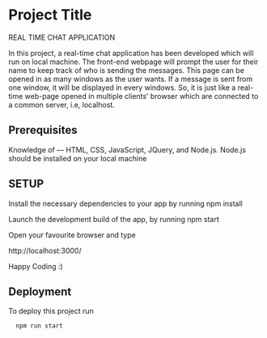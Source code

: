 
# Project Title

REAL TIME CHAT APPLICATION

In this project, a real-time chat application has been developed which will run on local machine. The front-end webpage will prompt the user for their name to keep track of who is sending the messages. This page can be opened in as many windows as the user wants. If a message is sent from one window, it will be displayed in every windows. So, it is just like a real-time web-page opened in multiple clients’ browser which are connected to a common server, i.e, localhost.



## Prerequisites

 

Knowledge of — HTML, CSS, JavaScript, JQuery, and Node.js.
Node.js should be installed on your local machine
## SETUP

Install the necessary dependencies to your app by running
npm install

Launch the development build of the app, by running
npm start

Open your favourite browser and type

http://localhost:3000/


Happy Coding :)
## Deployment

To deploy this project run

```bash
  npm run start
```

